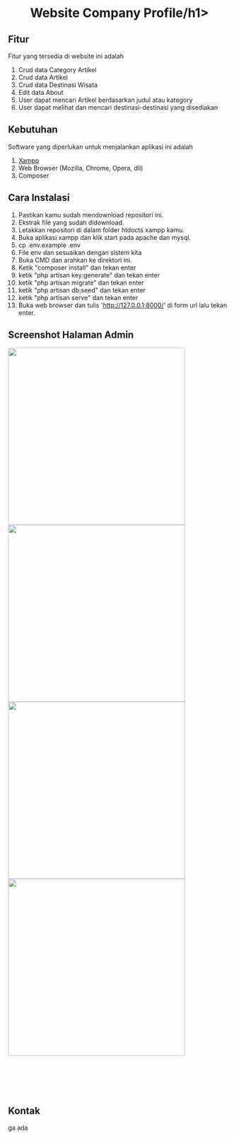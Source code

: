 <h1 align="center">Website Company Profile/h1>



	
## Fitur
Fitur yang tersedia di website ini adalah
1. Crud data Category Artikel 
2. Crud data Artikel
3. Crud data Destinasi Wisata
4. Edit data About
5. User dapat mencari Artikel berdasarkan judul atau kategory
6. User dapat melihat dan mencari destinasi-destinasi yang disediakan

## Kebutuhan
Software yang diperlukan untuk menjalankan aplikasi ini adalah
1. [Xampp](https://www.apachefriends.org/)
2. Web Browser (Mozilla, Chrome, Opera, dll)
3. Composer

## Cara Instalasi
1. Pastikan kamu sudah mendownload repositori ini.
2. Ekstrak file yang sudah didownload.
3. Letakkan repositori di dalam folder htdocts xampp kamu.
4. Buka aplikasi xampp dan klik start pada apache dan mysql.
5. cp .env.example .env
6. File env dan sesuaikan dengan sistem kita
7. Buka CMD dan arahkan ke direktori ini.
8. Ketik "composer install" dan tekan enter
9. ketik "php artisan key:generate" dan tekan enter
10. ketik "php artisan migrate" dan tekan enter
11. ketik "php artisan db:seed" dan tekan enter
12. ketik "php artisan serve" dan tekan enter
13. Buka web browser dan tulis 'http://127.0.0.1:8000/' di form url lalu tekan enter.


## Screenshot Halaman Admin
<p align='Left' valign='top'>
  <span>
		<img src='https://github.com/DanyAdhi/Company-Profile-Laravel/blob/master/ScreenShot/admin-dashboard.png'  width=400 />
		<img src='https://github.com/DanyAdhi/Company-Profile-Laravel/blob/master/ScreenShot/admin-category.png'  width=400 />
		<img src='https://github.com/DanyAdhi/Company-Profile-Laravel/blob/master/ScreenShot/admin-articles.png'  width=400 />
	    <img src='https://github.com/DanyAdhi/Company-Profile-Laravel/blob/master/ScreenShot/admin-about.png'  width=400 />
  </span>
</p>

<br />
<br />
<br />
<br />

## Kontak
ga ada
